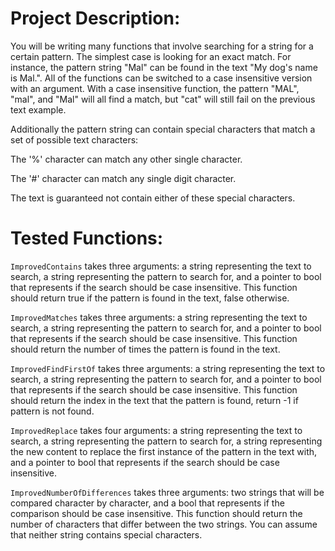 # Project Description:

You will be writing many functions that involve searching for a string for a certain pattern. The simplest case is looking for an exact match. For instance, the pattern string "Mal" can be found in the text "My dog's name is Mal.". All of the functions can be switched to a case insensitive version with an argument. With a case insensitive function, the pattern "MAL", "mal", and "Mal" will all find a match, but "cat" will still fail on the previous text example.

Additionally the pattern string can contain special characters that match a set of possible text characters:

  The '%' character can match any other single character. 

  The '#' character can match any single digit character.

The text is guaranteed not contain either of these special characters.

# Tested Functions:

```ImprovedContains``` takes three arguments: a string representing the text to search, a string representing the pattern to search for, and a pointer to bool that represents if the search should be case insensitive. This function should return true if the pattern is found in the text, false otherwise.

```ImprovedMatches``` takes three arguments: a string representing the text to search, a string representing the pattern to search for, and a pointer to bool that represents if the search should be case insensitive. This function should return the number of times the pattern is found in the text.

```ImprovedFindFirstOf``` takes three arguments: a string representing the text to search, a string representing the pattern to search for, and a pointer to bool that represents if the search should be case insensitive. This function should return the index in the text that the pattern is found, return -1 if pattern is not found.

```ImprovedReplace``` takes four arguments: a string representing the text to search, a string representing the pattern to search for, a string representing the new content to replace the first instance of the pattern in the text with, and a pointer to bool that represents if the search should be case insensitive.

```ImprovedNumberOfDifferences``` takes three arguments: two strings that will be compared character by character, and a bool that represents if the comparison should be case insensitive. This function should return the number of characters that differ between the two strings. You can assume that neither string contains special characters.
